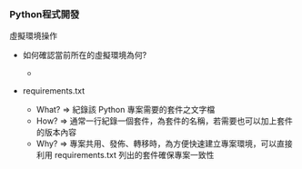 ### Python程式開發

虛擬環境操作
- 如何確認當前所在的虛擬環境為何?

  - 

- requirements.txt

  - What? => 紀錄該 Python 專案需要的套件之文字檔
  - How? => 通常一行紀錄一個套件，為套件的名稱，若需要也可以加上套件的版本內容
  - Why? => 專案共用、發佈、轉移時，為方便快速建立專案環境，可以直接利用 requirements.txt 列出的套件確保專案一致性

